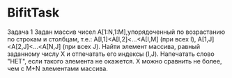 # BifitTask

Задача 1
Задан массив чисел А[1:N,1:M],упорядоченный по возрастанию по
строкам и столбцам, т.е.:
             А[I,1]<А[I,2]<...<А[I,M]   (при всех I),
             А[1,J]<A[2,J]<...<А[N,J]   (при всех J).
     Найти элемент массива, равный заданному числу Х и отпечатать
его индексы (I,J).  Напечатать слово "НЕТ", если такого элемента
не  окажется.  Х  можно  сравнить  не более, чем с M+N элементами
массива.
